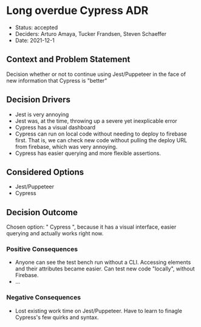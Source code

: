 # Long overdue Cypress ADR

- Status: accepted
- Deciders: Arturo Amaya, Tucker Frandsen, Steven Schaeffer
- Date: 2021-12-1

## Context and Problem Statement

Decision whether or not to continue using Jest/Puppeteer in the face of new information that Cypress is "better"

## Decision Drivers

- Jest is very annoying
- Jest was, at the time, throwing up a severe yet inexplicable error
- Cypress has a visual dashboard
- Cypress can run on local code without needing to deploy to firebase first. That is, we can check new code without pulling the deploy URL from firebase, which was very annoying.
- Cypress has easier querying and more flexible assertions.

## Considered Options

- Jest/Puppeteer
- Cypress

## Decision Outcome

Chosen option: " Cypress ", because it has a visual interface, easier querying and actually works right now.

### Positive Consequences

- Anyone can see the test bench run without a CLI. Accessing elements and their attributes became easier. Can test new code "locally", without Firebase.
- …

### Negative Consequences

- Lost existing work time on Jest/Puppeteer. Have to learn to finagle Cypress's few quirks and syntax.
